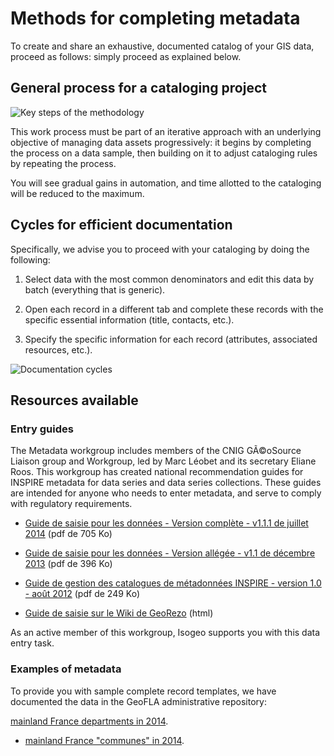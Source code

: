 # Methods for completing metadata

To create and share an exhaustive, documented catalog of your GIS data, proceed as follows: simply proceed as explained below.

## General process for a cataloging project

![Key steps of the methodology](/en/images/method_schema_cataloging_micro.png "Steps in a cataloging project")

This work process must be part of an iterative approach with an underlying objective of managing data assets progressively: it begins by completing the process on a data sample, then building on it to adjust cataloging rules by repeating the process.

You will see gradual gains in automation, and time allotted to the cataloging will be reduced to the maximum.

## Cycles for efficient documentation

Specifically, we advise you to proceed with your cataloging by doing the following:

1.	Select data with the most common denominators and edit this data by batch (everything that is generic).

2.	Open each record in a different tab and complete these records with the specific essential information (title, contacts, etc.).

3.	Specify the specific information for each record (attributes, associated resources, etc.).

![Documentation cycles](/en/images/method_schema_documentation_cycles.png "Iterations in cataloging methodology")

## Resources available

### Entry guides

The Metadata workgroup includes members of the CNIG GÃ©oSource Liaison group and Workgroup, led by Marc Léobet and its secretary Eliane Roos. This workgroup has created national recommendation guides for INSPIRE metadata for data series and data series collections. These guides are intended for anyone who needs to enter metadata, and serve to comply with regulatory requirements.

* [Guide de saisie pour les données - Version complète - v1.1.1 de juillet 2014](http://cnig.gouv.fr/wp-content/uploads/2014/07/Guide-de-saisie-des-%C3%A9l%C3%A9ments-de-m%C3%A9tadonn%C3%A9es-INSPIRE-v1.1.1.pdf) (pdf de 705 Ko)
* [Guide de saisie pour les données - Version allégée - v1.1 de décembre 2013](http://cnig.gouv.fr/wp-content/uploads/2014/01/Guide-de-saisie-des-%C3%A9l%C3%A9ments-de-m%C3%A9tadonn%C3%A9es-INSPIRE-v1.1-final-light.pdf) (pdf de 396 Ko)
* [Guide de gestion des catalogues de métadonnées INSPIRE - version 1.0 - août 2012](http://inspire.ign.fr/sites/all/files/2012-08-20_guide-catalogues-md-inspire-v1.0.pdf) (pdf de 249 Ko)

* [Guide de saisie sur le Wiki de GeoRezo](http://georezo.net/wiki/main/donnees/inspire/aide_a_la_saisie_des_metadonnees_inspire) (html)

As an active member of this workgroup, Isogeo supports you with this data entry task.

### Examples of metadata

To provide you with sample complete record templates, we have documented the data in the GeoFLA administrative repository:

[mainland France departments in 2014](http://open.isogeo.com/s/344d51c3edfb435daf9d98d948fa207e/Sbd1w7PgqE8n7LDq3azRqNhiMHZf0/m/754209f115c040a48d43ffc262b16500).
* [mainland France "communes" in 2014](http://open.isogeo.com/s/344d51c3edfb435daf9d98d948fa207e/Sbd1w7PgqE8n7LDq3azRqNhiMHZf0/m/fa079cbb63cd4099bf249e572dbf4563).

